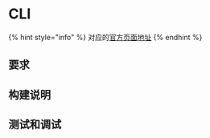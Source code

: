 # CLI

{% hint style="info" %}
对应的[官方页面地址](https://contributing.bitwarden.com/clients/cli/)
{% endhint %}

## 要求 <a href="#requirements" id="requirements"></a>

## 构建说明 <a href="#build-instructions" id="build-instructions"></a>

## 测试和调试 <a href="#testing-and-debugging" id="testing-and-debugging"></a>
